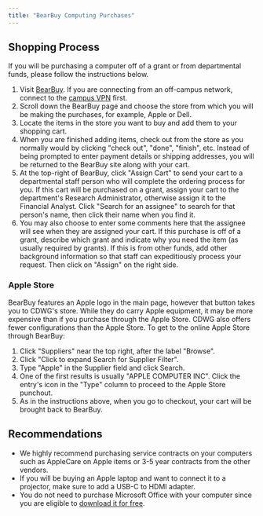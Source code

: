 ```yaml
---
title: "BearBuy Computing Purchases"
---
```

## Shopping Process

If you will be purchasing a computer off of a grant or from departmental
funds, please follow the instructions below.

1.  Visit [BearBuy](https://bearbuy.is.berkeley.edu/). If you are
    connecting from an off-campus network, connect to the [campus
    VPN](/access/vpn) first.
2.  Scroll down the BearBuy page and choose the store from which you
    will be making the purchases, for example, Apple or Dell.
3.  Locate the items in the store you want to buy and add them to your
    shopping cart.
4.  When you are finished adding items, check out from the store as you
    normally would by clicking "check out", "done", "finish", etc.
    Instead of being prompted to enter payment details or shipping
    addresses, you will be returned to the BearBuy site along with your
    cart.
5.  At the top-right of BearBuy, click "Assign Cart" to send your cart
    to a departmental staff person who will complete the ordering
    process for you. If this cart will be purchased on a grant, assign
    your cart to the department's Research Administrator, otherwise
    assign it to the Financial Analyst. Click "Search for an assignee"
    to search for that person's name, then click their name when you
    find it.
6.  You may also choose to enter some comments here that the assignee
    will see when they are assigned your cart. If this purchase is off
    of a grant, describe which grant and indicate why you need the item
    (as usually required by grants). If this is from other funds, add
    other background information so that staff can expeditiously process
    your request. Then click on "Assign" on the right side.

### Apple Store

BearBuy features an Apple logo in the main page, however that button
takes you to CDWG's store. While they do carry Apple equipment, it may
be more expensive than if you purchase through the Apple Store. CDWG
also offers fewer configurations than the Apple Store. To get to the
online Apple Store through BearBuy:

1.  Click "Suppliers" near the top right, after the label "Browse".
2.  Click "Click to expand Search for Supplier Filter".
3.  Type "Apple" in the Supplier field and click Search.
4.  One of the first results is usually "APPLE COMPUTER INC". Click the
    entry's icon in the "Type" column to proceed to the Apple Store
    punchout.
5.  As in the instructions above, when you go to checkout, your cart
    will be brought back to BearBuy.

## Recommendations

- We highly recommend purchasing service contracts on your computers
  such as AppleCare on Apple items or 3-5 year contracts from the other
  vendors.
- If you will be buying an Apple laptop and want to connect it to a
  projector, make sure to add a USB-C to HDMI adapter.
- You do not need to purchase Microsoft Office with your computer since
  you are eligible to [download it for
  free](https://software.berkeley.edu/microsoft).
